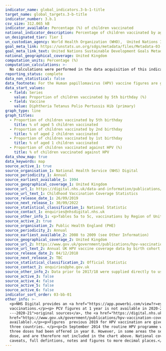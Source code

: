 ```yaml
---
indicator_name: global_indicators.3-b-1-title
target_name: global_targets.3-b-title
indicator_number: 3.b.1
csv_size: 312.065 kB
indicator_available: Percentage (%) of children vaccinated
national_indicator_description: Percentage of children vaccinated by age and type of vaccine
un_designated_tier: Tier I
un_custodian_agency: World Health Organization (WHO),  United Nations International Children's Emergency Fund (UNICEF)
goal_meta_link: https://unstats.un.org/sdgs/metadata/files/Metadata-03-0b-01.pdf
goal_meta_link_text: United Nations Sustainable Development Goals Metadata (PDF 4.0 MB)
national_geographical_coverage: United Kingdom
computation_units: Percentage (%)
computation_calculations: >-
  No calculations were performed in the data acquisition of this indicator as appropriate data was readily available in the final format specified by this indicator. For insight into the details of potential calculations please refer to the original source metadata or source contact.
reporting_status: complete
data_non_statistical: false
data_footnote: For the Human papillomavirus (HPV) vaccine figures are given for females only. X-axis shows the school year for HPV, and the financial year for all other vaccines.
data_start_values:
  - field: Series
    value: Proportion of children vaccinated by 5th birthday (%)
  - field: Vaccine
    value: Diphtheria Tetanus Polio Pertussis Hib (primary)
graph_type: line
graph_titles:
  - Proportion of children vaccinated by 5th birthday
    title: % of aged 5 children vaccinated
  - Proportion of children vaccinated by 2nd birthday
    title: % of aged 2 children vaccinated
  - Proportion of children vaccinated by 1st birthday
    title: % of aged 1 children vaccinated
  - Proportion of children vaccinated against HPV (%)
    title: % of children vaccinated against HPV
data_show_map: true
data_keywords: map
source_active_1: true
source_organisation_1: National Health Service (NHS) Digital
source_periodicity_1: Annual
source_earliest_available_1: 1994
source_geographical_coverage_1: United Kingdom
source_url_1: https://digital.nhs.uk/data-and-information/publications/statistical/nhs-immunisation-statistics
source_url_text_1: Childhood Vaccination Coverage Statistics
source_release_date_1: 26/09/2019
source_next_release_1: 30/09/2022
source_statistical_classification_1: National Statistic
source_contact_1: enquiries@nhsdigital.nhs.uk
source_other_info_1: <p>Tables 5a to 5c, vaccinations by Region of United Kingdom. </p><p>Tables 8a, 9a and 10a, vaccinations by Region of England (2016/17 to 2020/21 data), Tables 10, 11 & 12 (2009/10 to 2015/16 data), Tables 9, 10 and 11 (2008/09 data), and Tables 7, 8 and 9 (2007/08 data)
source_active_2: true
source_organisation_2: Public Health England (PHE)
source_periodicity_2: Annual
source_earliest_available_2: 2008 to 2009 (see Other Information)
source_geographical_coverage_2: United Kingdom
source_url_2: https://www.gov.uk/government/publications/hpv-vaccination-coverage-in-adolescent-females-and-males-in-england-2019-to-2020
source_url_text_2: Annual UK HPV vaccine coverage data by birth cohort, academic year, dose and country 
source_release_date_2: 04/12/2018
source_next_release_2: TBC
source_statistical_classification_2: Official Statistic
source_contact_2: enquiries@phe.gov.uk
source_other_info_2: Data prior to 2017/18 were supplied directly to us by PHE
source_active_3: false
source_active_4: false
source_active_5: false
source_active_6: false
indicator_sort_order: 03-bb-01
other_info: >-
  <p>NHS Digital provides an <a href="https://app.powerbi.com/view?r=eyJrIjoiZTI3NWZhNzItMTIyZS00OWM2LTg0MzMtOGY5YTJjMGY0MjI1IiwidCI6IjUwZjYwNzFmLWJiZmUtNDAxYS04ODAzLTY3Mzc0OGU2MjllMiIsImMiOjh9">interactive dashboard</a> that includes maps and time series for Local Authority childhood
  vaccinations.</p><p> PCV figures at 1 year is not available in 2020-21, due to a change in the vaccine schedule and how the vaccination is recorded.</p><p>Please refer to the <a href="https://digital.nhs.uk/data-and-information/publications/statistical/nhs-immunisation-statistics/england
  ---2020-21">original sources</a>, the <a href="https://digital.nhs.uk/data-and-information/publications/statistical/nhs-immunisation-statistics/england---2020-21/quality-statement">quality statement for childhood vaccinations</a> and the <a
  href="https://www.gov.uk/government/publications/hpv-vaccination-coverage-in-adolescent-females-and-males-in-england-2019-to-2020">HPV annual report</a> for details on data collection (links are for 2019/2020 data, though previous years quality statements are also
  available).</p><p>Figures  previous 2019 for HPV vaccination are given for females only. HPV vaccination for males in the UK started in September 2019. HPV dose 1, in Scotland  was first offered to males in S1 group, who are younger compared to males first offered dose 1 in the other
  three countries. </p><p>In September 2014 the routine HPV programme was changed from a three to two-dose schedule. The recommendation was to offer the first (priming) HPV vaccine dose in Year 8 (aged 12 to 13 years) and the second dose in Year 9 (aged 13 to 14 years), previously all
  three doses had been offered in year 8. However, in some areas the second dose was scheduled within the same school year, from six months after the first dose. Consequently, for the first year of the two-dose programme (2014/15) national-level data are only available for the priming
  dose, and are therefore not included in the chart above. National coverage for the completed course of HPV vaccination for the first cohort offered the two-dose schedule was published in 2015/16.</p><p>All figures shown are rounded to 1 decimal place.</p><p>Please see the source data for
  caveats, full defintions, notes and figures to more decimal places.</p><p> Data follows the UN specification for this indicator. This indicator has been identified in collaboration with topic experts.
---
```

